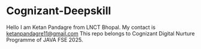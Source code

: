 # Cognizant-Deepskill
Hello I am Ketan Pandagre from LNCT Bhopal.
My contact is ketanpandagre11@gmail.com
This repo belongs to Cognizant Digital Nurture Programme of JAVA FSE 2025.
